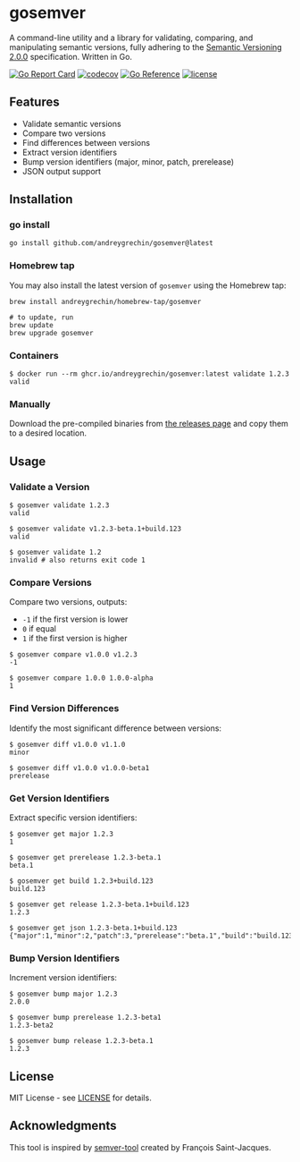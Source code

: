 # gosemver

A command-line utility and a library for validating, comparing, and manipulating semantic versions,
fully adhering to the [Semantic Versioning 2.0.0](https://semver.org) specification. Written in Go.

[![Go Report Card](https://goreportcard.com/badge/github.com/andreygrechin/gosemver)](https://goreportcard.com/report/github.com/andreygrechin/gosemver)
[![codecov](https://codecov.io/gh/andreygrechin/gosemver/graph/badge.svg?token=789FTQPOB0)](https://codecov.io/gh/andreygrechin/gosemver)
[![Go Reference](https://pkg.go.dev/badge/github.com/andreygrechin/gosemver.svg)](https://pkg.go.dev/github.com/andreygrechin/gosemver)
[![license](https://img.shields.io/github/license/andreygrechin/gosemver)](https://github.com/andreygrechin/gosemver/blob/main/LICENSE)

## Features

- Validate semantic versions
- Compare two versions
- Find differences between versions
- Extract version identifiers
- Bump version identifiers (major, minor, patch, prerelease)
- JSON output support

## Installation

### go install

```shell
go install github.com/andreygrechin/gosemver@latest
```

### Homebrew tap

You may also install the latest version of `gosemver` using the Homebrew tap:

```shell
brew install andreygrechin/homebrew-tap/gosemver

# to update, run
brew update
brew upgrade gosemver
```

### Containers

```shell
$ docker run --rm ghcr.io/andreygrechin/gosemver:latest validate 1.2.3
valid
```

### Manually

Download the pre-compiled binaries from
[the releases page](https://github.com/andreygrechin/gosemver/releases/) and copy them to a desired
location.

## Usage

### Validate a Version

```shell
$ gosemver validate 1.2.3
valid

$ gosemver validate v1.2.3-beta.1+build.123
valid

$ gosemver validate 1.2
invalid # also returns exit code 1
```

### Compare Versions

Compare two versions, outputs:

- `-1` if the first version is lower
- `0` if equal
- `1` if the first version is higher

```shell
$ gosemver compare v1.0.0 v1.2.3
-1

$ gosemver compare 1.0.0 1.0.0-alpha
1
```

### Find Version Differences

Identify the most significant difference between versions:

```shell
$ gosemver diff v1.0.0 v1.1.0
minor

$ gosemver diff v1.0.0 v1.0.0-beta1
prerelease
```

### Get Version Identifiers

Extract specific version identifiers:

```shell
$ gosemver get major 1.2.3
1

$ gosemver get prerelease 1.2.3-beta.1
beta.1

$ gosemver get build 1.2.3+build.123
build.123

$ gosemver get release 1.2.3-beta.1+build.123
1.2.3

$ gosemver get json 1.2.3-beta.1+build.123
{"major":1,"minor":2,"patch":3,"prerelease":"beta.1","build":"build.123","release":"1.2.3"}
```

### Bump Version Identifiers

Increment version identifiers:

```shell
$ gosemver bump major 1.2.3
2.0.0

$ gosemver bump prerelease 1.2.3-beta1
1.2.3-beta2

$ gosemver bump release 1.2.3-beta.1
1.2.3
```

## License

MIT License - see [LICENSE](LICENSE) for details.

## Acknowledgments

This tool is inspired by [semver-tool](https://github.com/fsaintjacques/semver-tool) created by
François Saint-Jacques.
